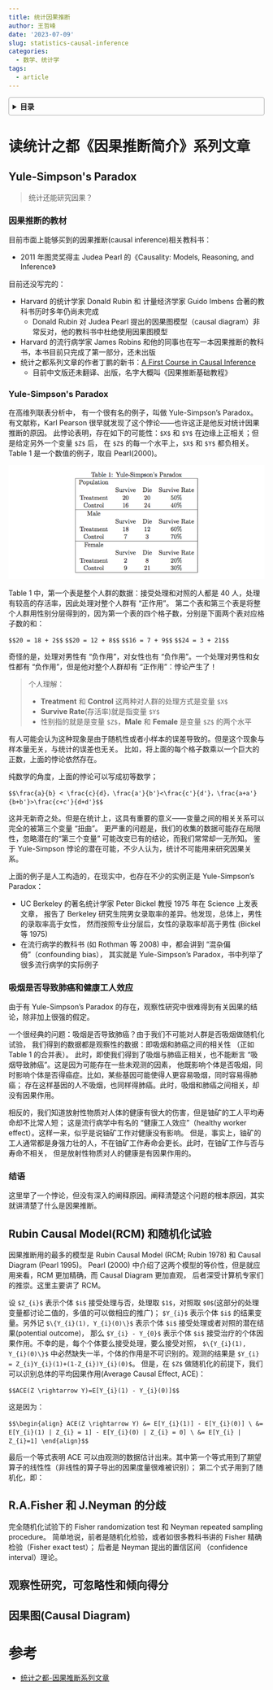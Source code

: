 ```yaml
---
title: 统计因果推断
author: 王哲峰
date: '2023-07-09'
slug: statistics-causal-inference
categories:
  - 数学、统计学
tags:
  - article
---
```



<style>
details {
    border: 1px solid #aaa;
    border-radius: 4px;
    padding: .5em .5em 0;
}
summary {
    font-weight: bold;
    margin: -.5em -.5em 0;
    padding: .5em;
}
details[open] {
    padding: .5em;
}
details[open] summary {
    border-bottom: 1px solid #aaa;
    margin-bottom: .5em;
}
img {
    pointer-events: none;
}
</style>

<details><summary>目录</summary><p>

- [读统计之都《因果推断简介》系列文章](#读统计之都因果推断简介系列文章)
  - [Yule-Simpson's Paradox](#yule-simpsons-paradox)
    - [因果推断的教材](#因果推断的教材)
    - [Yule-Simpson's Paradox](#yule-simpsons-paradox-1)
    - [吸烟是否导致肺癌和健康工人效应](#吸烟是否导致肺癌和健康工人效应)
    - [结语](#结语)
  - [Rubin Causal Model(RCM) 和随机化试验](#rubin-causal-modelrcm-和随机化试验)
  - [R.A.Fisher 和 J.Neyman 的分歧](#rafisher-和-jneyman-的分歧)
  - [观察性研究，可忽略性和倾向得分](#观察性研究可忽略性和倾向得分)
  - [因果图(Causal Diagram)](#因果图causal-diagram)
- [参考](#参考)
</p></details><p></p>

# 读统计之都《因果推断简介》系列文章

## Yule-Simpson's Paradox

> 统计还能研究因果？

### 因果推断的教材

目前市面上能够买到的因果推断(causal inference)相关教科书：

* 2011 年图灵奖得主 Judea Pearl 的《Causality: Models, Reasoning, and Inference》

目前还没写完的：

* Harvard 的统计学家 Donald Rubin 和 计量经济学家 Guido Imbens 合著的教科书历时多年仍尚未完成
    - Donald Rubin 对 Judea Pearl 提出的因果图模型（causal diagram）非常反对，他的教科书中杜绝使用因果图模型
* Harvard 的流行病学家 James Robins 和他的同事也在写一本因果推断的教科书，本书目前只完成了第一部分，还未出版
* 统计之都系列文章的作者丁鹏的新书：[A First Course in Causal Inference](https://arxiv.org/abs/2305.18793)
    - 目前中文版还未翻译、出版，名字大概叫《因果推断基础教程》

### Yule-Simpson's Paradox

在高维列联表分析中， 有一个很有名的例子，叫做 Yule-Simpson’s Paradox。
有文献称，Karl Pearson 很早就发现了这个悖论——也许这正是他反对统计因果推断的原因。
此悖论表明，存在如下的可能性：`$X$` 和 `$Y$` 在边缘上正相关；但是给定另外一个变量 `$Z$` 后，
在 `$Z$` 的每一个水平上，`$X$` 和 `$Y$` 都负相关。Table 1 是一个数值的例子，取自 Pearl(2000)。

![img](images/yule_simpsons_paradox.png)

Table 1 中，第一个表是整个人群的数据：接受处理和对照的人都是 40 人，处理有较高的存活率，因此处理对整个人群有 “正作用”。
第二个表和第三个表是将整个人群用性别分层得到的，因为第一个表的四个格子数，分别是下面两个表对应格子数的和：

`$$20 = 18 + 2$$`
`$$20 = 12 + 8$$`
`$$16 = 7 + 9$$`
`$$24 = 3 + 21$$`

奇怪的是，处理对男性有 “负作用”，对女性也有 “负作用”。一个处理对男性和女性都有 “负作用”，但是他对整个人群却有 “正作用”：悖论产生了！

> 个人理解：
> * **Treatment** 和 **Control** 这两种对人群的处理方式是变量 `$X$`
> * **Survive Rate**(存活率)就是指变量 `$Y$`
> * 性别指的就是是变量 `$Z$`，**Male** 和  **Female** 是变量 `$Z$` 的两个水平

有人可能会认为这种现象是由于随机性或者小样本的误差导致的。但是这个现象与样本量无关，与统计的误差也无关。
比如，将上面的每个格子数乘以一个巨大的正数，上面的悖论依然存在。

纯数学的角度，上面的悖论可以写成初等数学；

`$$\frac{a}{b} < \frac{c}{d}，\frac{a'}{b'}<\frac{c'}{d'}，\frac{a+a'}{b+b'}>\frac{c+c'}{d+d'}$$`

这并无新奇之处。但是在统计上，这具有重要的意义——变量之间的相关关系可以完全的被第三个变量 “扭曲”。
更严重的问题是，我们的收集的数据可能存在局限性，忽略潜在的“第三个变量” 可能改变已有的结论，而我们常常却一无所知。
鉴于 Yule-Simpson 悖论的潜在可能，不少人认为，统计不可能用来研究因果关系。

上面的例子是人工构造的，在现实中，也存在不少的实例正是 Yule-Simpson’s Paradox：

* UC Berkeley 的著名统计学家 Peter Bickel 教授 1975 年在 Science 上发表文章，
  报告了 Berkeley 研究生院男女录取率的差异。他发现，总体上，男性的录取率高于女性，
  然而按照专业分层后，女性的录取率却高于男性 (Bickel 等 1975)
* 在流行病学的教科书 (如 Rothman 等 2008) 中，都会讲到 “混杂偏倚”（confounding bias），
  其实就是 Yule-Simpson’s Paradox，书中列举了很多流行病学的实际例子

### 吸烟是否导致肺癌和健康工人效应

由于有 Yule-Simpson’s Paradox 的存在，观察性研究中很难得到有关因果的结论，除非加上很强的假定。

一个很经典的问题：吸烟是否导致肺癌？由于我们不可能对人群是否吸烟做随机化试验，
我们得到的数据都是观察性的数据：即吸烟和肺癌之间的相关性 （正如 Table 1 的合并表）。
此时，即使我们得到了吸烟与肺癌正相关，也不能断言 “吸烟导致肺癌”。这是因为可能存在一些未观测的因素，
他既影响个体是否吸烟，同时影响个体是否得癌症。比如，某些基因可能使得人更容易吸烟，同时容易得肺癌；
存在这样基因的人不吸烟，也同样得肺癌。此时，吸烟和肺癌之间相关，却没有因果作用。

相反的，我们知道放射性物质对人体的健康有很大的伤害，但是铀矿的工人平均寿命却不比常人短；
这是流行病学中有名的 “健康工人效应”（healthy worker effect）。这样一来，似乎是说铀矿工作对健康没有影响。
但是，事实上，铀矿的工人通常都是身强力壮的人，不在铀矿工作寿命会更长。此时，在铀矿工作与否与寿命不相关，
但是放射性物质对人的健康是有因果作用的。

### 结语

这里举了一个悖论，但没有深入的阐释原因。阐释清楚这个问题的根本原因，其实就讲清楚了什么是因果推断。

## Rubin Causal Model(RCM) 和随机化试验 

因果推断用的最多的模型是 Rubin Causal Model (RCM; Rubin 1978) 和 Causal Diagram (Pearl 1995)。
Pearl (2000) 中介绍了这两个模型的等价性，但是就应用来看，RCM 更加精确，而 Causal Diagram 更加直观，
后者深受计算机专家们的推崇。这里主要讲了 RCM。

设 `$Z_{i}$` 表示个体 `$i$` 接受处理与否，处理取 `$1$`，对照取 `$0$`(这部分的处理变量都讨论二值的，多值的可以做相应的推广)；
`$Y_{i}$` 表示个体 `$i$` 的结果变量。另外记 `$\{Y_{i}(1), Y_{i}(0)\}$` 表示个体 `$i$` 接受处理或者对照的潜在结果(potential outcome)，
那么 `$Y_{i} - Y_{0}$` 表示个体 `$i$` 接受治疗的个体因果作用。不幸的是，每个个体要么接受处理，要么接受对照，
`$\{Y_{i}(1), Y_{i}(0)\}$` 中必然缺失一半，个体的作用是不可识别的。观测的结果是 `$Y_{i} = Z_{i}Y_{i}(1)+(1-Z_{i})Y_{i}(0)$`。
但是，在 `$Z$` 做随机化的前提下，我们可以识别总体的平均因果作用(Average Causal Effect, ACE)：

`$$ACE(Z \rightarrow Y)=E[Y_{i}(1) - Y_{i}(0)]$$`

这是因为：

`$$\begin{align}
ACE(Z \rightarrow Y) &= E[Y_{i}(1)] - E[Y_{i}(0)] \
&= E[Y_{i}(1) | Z_{i} = 1] - E[Y_{i}(0) | Z_{i} = 0] \
&= E[Y_{i} | Z_{i}=1]
\end{align}$$`

最后一个等式表明 ACE 可以由观测的数据估计出来。其中第一个等式用到了期望算子的线性性（非线性的算子导出的因果度量很难被识别）；
第二个式子用到了随机化，即：

## R.A.Fisher 和 J.Neyman 的分歧 

完全随机化试验下的 Fisher randomization test 和 Neyman repeated sampling procedure。
简单地说，前者是随机化检验，或者如很多教科书讲的 Fisher 精确检验（Fisher exact test）；
后者是 Neyman 提出的置信区间 （confidence interval）理论。




## 观察性研究，可忽略性和倾向得分 



## 因果图(Causal Diagram) 







# 参考

* [统计之都-因果推断系列文章](https://mp.weixin.qq.com/mp/appmsgalbum?__biz=MjM5NDQ3NTkwMA==&action=getalbum&album_id=2515660787328253953&scene=173&from_msgid=2650147649&from_itemidx=1&count=3&nolastread=1#wechat_redirect)
